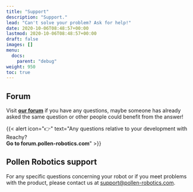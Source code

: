 ```yaml
---
title: "Support"
description: "Support."
lead: "Can't solve your problem? Ask for help!"
date: 2020-10-06T08:48:57+00:00
lastmod: 2020-10-06T08:48:57+00:00
draft: false
images: []
menu:
  docs:
    parent: "debug"
weight: 950
toc: true
---
```


## Forum

Visit **[our forum](https://forum.pollen-robotics.com/)** if you have any questions, maybe someone has already asked the same question or other people could benefit from the answer!

{{< alert icon="👉" text="Any questions relative to your development with Reachy?</br><b>Go to forum.pollen-robotics.com</b>" >}}


## Pollen Robotics support

For any specific questions concerning your robot or if you meet problems with the product, please contact us at [support@pollen-robotics.com](mailto:support@pollen-robotics.com).
